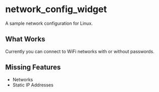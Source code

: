 # network_config_widget

A sample network configuration for Linux.

## What Works

Currently you can connect to WiFi networks with or without passwords.

## Missing Features
* Networks
* Static IP Addresses
